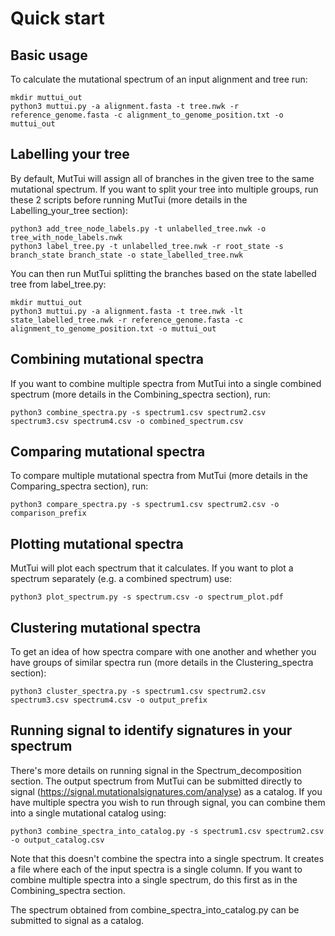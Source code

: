 # Quick start

## Basic usage

To calculate the mutational spectrum of an input alignment and tree run:

```
mkdir muttui_out
python3 muttui.py -a alignment.fasta -t tree.nwk -r reference_genome.fasta -c alignment_to_genome_position.txt -o muttui_out
```

## Labelling your tree

By default, MutTui will assign all of branches in the given tree to the same mutational spectrum. If you want to split your tree into multiple groups, run these 2 scripts before running MutTui (more details in the Labelling_your_tree section):

```
python3 add_tree_node_labels.py -t unlabelled_tree.nwk -o tree_with_node_labels.nwk
python3 label_tree.py -t unlabelled_tree.nwk -r root_state -s branch_state branch_state -o state_labelled_tree.nwk
```

You can then run MutTui splitting the branches based on the state labelled tree from label_tree.py:

```
mkdir muttui_out
python3 muttui.py -a alignment.fasta -t tree.nwk -lt state_labelled_tree.nwk -r reference_genome.fasta -c alignment_to_genome_position.txt -o muttui_out
```

## Combining mutational spectra

If you want to combine multiple spectra from MutTui into a single combined spectrum (more details in the Combining_spectra section), run:

```
python3 combine_spectra.py -s spectrum1.csv spectrum2.csv spectrum3.csv spectrum4.csv -o combined_spectrum.csv
```

## Comparing mutational spectra

To compare multiple mutational spectra from MutTui (more details in the Comparing_spectra section), run:

```
python3 compare_spectra.py -s spectrum1.csv spectrum2.csv -o comparison_prefix
```

## Plotting mutational spectra

MutTui will plot each spectrum that it calculates. If you want to plot a spectrum separately (e.g. a combined spectrum) use:

```
python3 plot_spectrum.py -s spectrum.csv -o spectrum_plot.pdf
```

## Clustering mutational spectra

To get an idea of how spectra compare with one another and whether you have groups of similar spectra run (more details in the Clustering_spectra section):

```
python3 cluster_spectra.py -s spectrum1.csv spectrum2.csv spectrum3.csv spectrum4.csv -o output_prefix
```

## Running signal to identify signatures in your spectrum

There's more details on running signal in the Spectrum_decomposition section. The output spectrum from MutTui can be submitted directly to signal (https://signal.mutationalsignatures.com/analyse) as a catalog. If you have multiple spectra you wish to run through signal, you can combine them into a single mutational catalog using:

```
python3 combine_spectra_into_catalog.py -s spectrum1.csv spectrum2.csv -o output_catalog.csv
```

Note that this doesn't combine the spectra into a single spectrum. It creates a file where each of the input spectra is a single column. If you want to combine multiple spectra into a single spectrum, do this first as in the Combining_spectra section.

The spectrum obtained from combine_spectra_into_catalog.py can be submitted to signal as a catalog.
